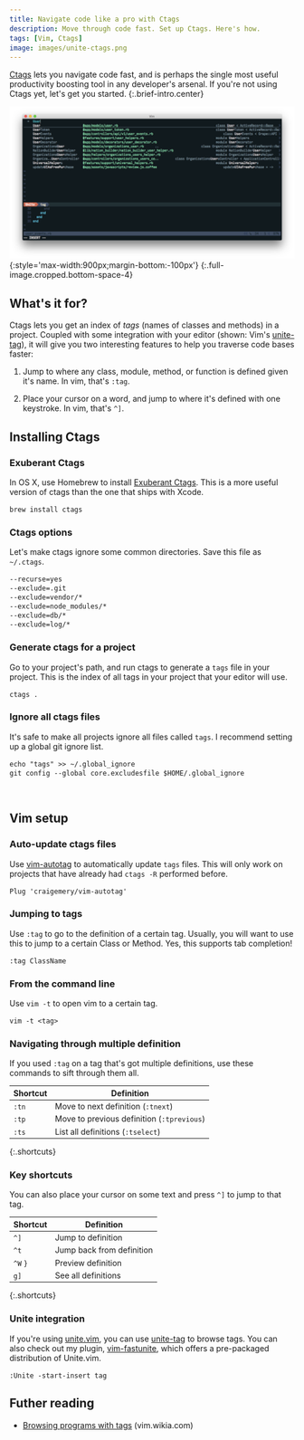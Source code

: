 ```yaml
---
title: Navigate code like a pro with Ctags
description: Move through code fast. Set up Ctags. Here's how.
tags: [Vim, Ctags]
image: images/unite-ctags.png
---
```


[Ctags] lets you navigate code fast, and is perhaps the single most useful productivity boosting tool in any developer's arsenal. If you're not using Ctags yet, let's get you started.
{:.brief-intro.center}

![Image](./images/unite-ctags.png){:style='max-width:900px;margin-bottom:-100px'}
{:.full-image.cropped.bottom-space-4}

## What's it for?

Ctags lets you get an index of *tags* (names of classes and methods) in a project. Coupled with some integration with your editor (shown: Vim's [unite-tag]), it will give you two interesting features to help you traverse code bases faster:

1. Jump to where any class, module, method, or function is defined given it's name. In vim, that's `:tag`.

2. Place your cursor on a word, and jump to where it's defined with one keystroke. In vim, that's `^]`.

## Installing Ctags

### Exuberant Ctags
In OS X, use Homebrew to install [Exuberant Ctags][Ctags]. This is a more useful version of ctags than the one that ships with Xcode.

    brew install ctags

### Ctags options
Let's make ctags ignore some common directories. Save this file as `~/.ctags`.

    --recurse=yes
    --exclude=.git
    --exclude=vendor/*
    --exclude=node_modules/*
    --exclude=db/*
    --exclude=log/*

### Generate ctags for a project
Go to your project's path, and run ctags to generate a `tags` file in your project. This is the index of all tags in your project that your editor will use.

    ctags .

### Ignore all ctags files
It's safe to make all projects ignore all files called `tags`. I recommend setting up a global git ignore list.

    echo "tags" >> ~/.global_ignore
    git config --global core.excludesfile $HOME/.global_ignore

<br>

Vim setup
---------

### Auto-update ctags files
Use [vim-autotag] to automatically update `tags` files. This will only work on projects that have already had `ctags -R` performed before.

    Plug 'craigemery/vim-autotag'

### Jumping to tags

Use `:tag` to go to the definition of a certain tag. Usually, you will want to use this to jump to a certain Class or Method. Yes, this supports tab completion!

```
:tag ClassName
```

### From the command line
Use `vim -t` to open vim to a certain tag.

```
vim -t <tag>
```

### Navigating through multiple definition
If you used `:tag` on a tag that's got multiple definitions, use these commands to sift through them all.

| Shortcut | Definition |
| ---- | ---- |
| `:tn` | Move to next definition (`:tnext`) |
| `:tp` | Move to previous definition (`:tprevious`) |
| `:ts` | List all definitions (`:tselect`) |
{:.shortcuts}

### Key shortcuts
You can also place your cursor on some text and press `^]` to jump to that tag.

| Shortcut | Definition |
| ---- | ---- |
| `^]` | Jump to definition |
| `^t` | Jump back from definition |
| `^W` `}` | Preview definition |
| `g]` | See all definitions |
{:.shortcuts}

### Unite integration
If you're using [unite.vim], you can use [unite-tag] to browse tags. You can also check out my plugin, [vim-fastunite], which offers a pre-packaged distribution of Unite.vim.

    :Unite -start-insert tag

## Futher reading

* [Browsing programs with tags](http://vim.wikia.com/wiki/Browsing_programs_with_tags) (vim.wikia.com)

[vim-fastunite]: https://github.com/rstacruz/vim-fastunite
[vim-autotag]: https://github.com/craigemery/vim-autotag
[unite.vim]: https://github.com/Shougo/unite.vim
[unite-tag]: https://github.com/tsukkee/unite-tag
[Ctags]: http://ctags.sourceforge.net

